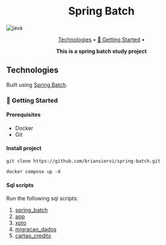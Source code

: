 <h1 align="center" style="font-weight: bold;">Spring Batch</h1>

![java](https://img.shields.io/badge/Java-red)

<p align="center">
 <a href="#tech">Technologies</a> • 
 <a href="#getting-started">🚀 Getting Started</a> • 
</p>

<p align="center">
    <b>This is a spring batch study project</b>
</p>

<h2 id="tech">Technologies</h2>

Built using [Spring Batch](https://spring.io/projects/spring-batch).

<h3 id="getting-started">🚀 Getting Started</h3>

#### Prerequisites

- Docker
- Git

#### Install project

```
git clone https://github.com/briansiervi/spring-batch.git
```

```
docker compose up -d
```

#### Sql scripts

Run the following sql scripts:
1. [spring_batch](querys/spring_batch.sql)
1. [app](querys/app.sql)
1. [xpto](querys/xpto.sql)
1. [migracao_dados](querys/migracao_dados.sql)
1. [cartao_credito](querys/cartao_credito.sql)
